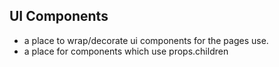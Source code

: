 ## UI Components
- a place to wrap/decorate ui components for the pages use.
- a place for components which use props.children